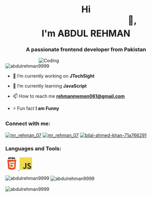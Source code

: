 <h1 align="center">Hi <marquee behavior="top" direction="bottom">👋, </marquee> I'm ABDUL REHMAN</h1>
<h3 align="center">A passionate frontend developer from Pakistan</h3>

<img align="right" alt="Coding" width="400" src="https://i.pinimg.com/originals/a5/35/60/a53560c8088900e266880f779dacced7.gif">

<p align="left"> <img src="https://komarev.com/ghpvc/?username=abdulrehman9999&label=Profile%20views&color=0e75b6&style=flat" alt="abdulrehman9999" /> </p>

- 🔭 I’m currently working on **JTechSight**

- 🌱 I’m currently learning **JavaScript**

- 📫 How to reach me **rehmanmemon061@gmail.com**

- ⚡ Fun fact **I am Funny**

<h3 align="left">Connect with me:</h3>
<p align="left">
<a href="https://instagram.com/mr_rehman_07" target="blank"><img align="center" src="https://raw.githubusercontent.com/rahuldkjain/github-profile-readme-generator/master/src/images/icons/Social/instagram.svg" alt="mr_rehman_07" height="30" width="40" /></a>
<a href="https://www.facebook.com/profile.php?id=100061615240260" target="blank"><img align="center" src="https://raw.githubusercontent.com/rahuldkjain/github-profile-readme-generator/master/src/images/icons/Social/facebook.svg" alt="mr_rehman_07" height="30" width="40" /></a>
  <a href="https://www.linkedin.com/in/abdul-rehman-undefined-9276472b8" target="blank"><img align="center" src="https://raw.githubusercontent.com/rahuldkjain/github-profile-readme-generator/master/src/images/icons/Social/linked-in-alt.svg" alt="bilal-ahmed-khan-71a766291" height="30" width="40" /></a>
</p>

<h3 align="left">Languages and Tools:</h3>
<p align="left"> <a href="https://www.w3schools.com/css/" target="_blank" rel="noreferrer"> <img src="https://raw.githubusercontent.com/devicons/devicon/master/icons/html5/html5-original-wordmark.svg" alt="html5" width="40" height="40"/> </a> <a href="https://developer.mozilla.org/en-US/docs/Web/JavaScript" target="_blank" rel="noreferrer"> <img src="https://raw.githubusercontent.com/devicons/devicon/master/icons/javascript/javascript-original.svg" alt="javascript" width="40" height="40"/> </a> </p>

<p><img align="left" src="https://github-readme-stats.vercel.app/api/top-langs?username=abdulrehman9999&show_icons=true&locale=en&layout=compact" alt="abdulrehman9999" /></p>

<p>&nbsp;<img align="center" src="https://github-readme-stats.vercel.app/api?username=abdulrehman9999&show_icons=true&locale=en" alt="abdulrehman9999" /></p>

<p><img align="center" src="https://github-readme-streak-stats.herokuapp.com/?user=abdulrehman9999&" alt="abdulrehman9999" /></p>
